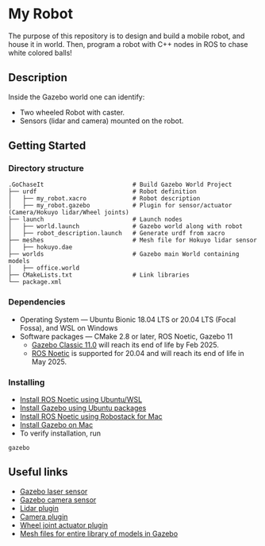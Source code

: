 # My Robot
The purpose of this repository is to design and build a mobile robot, and house it in world. Then, program a robot with C++ nodes in ROS to chase white colored balls!

## Description
Inside the Gazebo world one can identify:

* Two wheeled Robot with caster.
* Sensors (lidar and camera) mounted on the robot.

## Getting Started

### Directory structure
    .GoChaseIt                         # Build Gazebo World Project 
    ├── urdf                           # Robot definition 
    │   ├── my_robot.xacro             # Robot description
    │   ├── my_robot.gazebo            # Plugin for sensor/actuator (Camera/Hokuyo lidar/Wheel joints)
    ├── launch                         # Launch nodes      
    │   ├── world.launch               # Gazebo world along with robot
    │   ├── robot_description.launch   # Generate urdf from xacro
    ├── meshes                         # Mesh file for Hokuyo lidar sensor      
    │   ├── hokuyo.dae
    ├── worlds                         # Gazebo main World containing models 
    │   ├── office.world
    ├── CMakeLists.txt                 # Link libraries 
    └── package.xml                          

### Dependencies

* Operating System — Ubuntu Bionic 18.04 LTS or 20.04 LTS (Focal Fossa), and WSL on Windows
* Software packages — CMake 2.8 or later, ROS Noetic, Gazebo 11
    * [Gazebo Classic 11.0](https://classic.gazebosim.org/) will reach its end of life by Feb 2025.
    * [ROS Noetic](https://wiki.ros.org/noetic) is supported for 20.04 and will reach its end of life in May 2025.

### Installing

* [Install ROS Noetic using Ubuntu/WSL](https://wiki.ros.org/noetic/Installation/Ubuntu)
* [Install Gazebo using Ubuntu packages](https://classic.gazebosim.org/tutorials?tut=install_ubuntu)
* [Install ROS Noetic using Robostack for Mac](https://robostack.github.io/GettingStarted.html)
* [Install Gazebo on Mac](https://classic.gazebosim.org/tutorials?tut=install_on_mac&cat=install)
* To verify installation, run
```
gazebo
```

## Useful links

* [Gazebo laser sensor](https://classic.gazebosim.org/tutorials?tut=ros_gzplugins#Laser)
* [Gazebo camera sensor](https://classic.gazebosim.org/tutorials?tut=ros_gzplugins#Camera)
* [Lidar plugin](https://github.com/gazebosim/gazebo-classic/blob/gazebo11/plugins/RayPlugin.cc)
* [Camera plugin](https://github.com/gazebosim/gazebo-classic/blob/gazebo11/plugins/CameraPlugin.cc)
* [Wheel joint actuator plugin](https://github.com/gazebosim/gazebo-classic/blob/gazebo11/plugins/CameraPlugin.cc)
* [Mesh files for entire library of models in Gazebo](http://models.gazebosim.org/)
